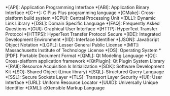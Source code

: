 <!-- Common abbreviations for QtPlugin documentation -->

*[API]: Application Programming Interface
*[ABI]: Application Binary Interface
*[C++]: C Plus Plus programming language
*[CMake]: Cross-platform build system
*[CPU]: Central Processing Unit
*[DLL]: Dynamic Link Library
*[DSL]: Domain Specific Language
*[FAQ]: Frequently Asked Questions
*[GUI]: Graphical User Interface
*[HTTP]: HyperText Transfer Protocol
*[HTTPS]: HyperText Transfer Protocol Secure
*[IDE]: Integrated Development Environment
*[IID]: Interface Identifier
*[JSON]: JavaScript Object Notation
*[LGPL]: Lesser General Public License
*[MIT]: Massachusetts Institute of Technology License
*[OS]: Operating System
*[PDF]: Portable Document Format
*[QML]: Qt Modeling Language
*[Qt]: Cross-platform application framework
*[QtPlugin]: Qt Plugin System Library
*[RAII]: Resource Acquisition Is Initialization
*[SDK]: Software Development Kit
*[SO]: Shared Object (Linux library)
*[SQL]: Structured Query Language
*[SSL]: Secure Sockets Layer
*[TLS]: Transport Layer Security
*[UI]: User Interface
*[URL]: Uniform Resource Locator
*[UUID]: Universally Unique Identifier
*[XML]: eXtensible Markup Language
